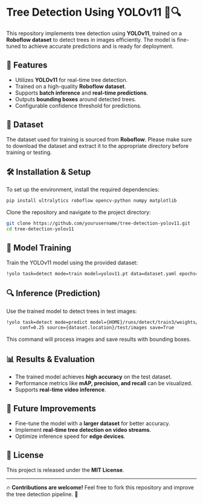 # Tree Detection Using YOLOv11 🌳🔍

This repository implements tree detection using **YOLOv11**, trained on a **Roboflow dataset** to detect trees in images efficiently. The model is fine-tuned to achieve accurate predictions and is ready for deployment.

## 🚀 Features
- Utilizes **YOLOv11** for real-time tree detection.
- Trained on a high-quality **Roboflow dataset**.
- Supports **batch inference** and **real-time predictions**.
- Outputs **bounding boxes** around detected trees.
- Configurable confidence threshold for predictions.

## 📂 Dataset
The dataset used for training is sourced from **Roboflow**. Please make sure to download the dataset and extract it to the appropriate directory before training or testing.

## 🛠 Installation & Setup
To set up the environment, install the required dependencies:

```bash
pip install ultralytics roboflow opencv-python numpy matplotlib
```

Clone the repository and navigate to the project directory:

```bash
git clone https://github.com/yourusername/tree-detection-yolov11.git
cd tree-detection-yolov11
```

## 🔧 Model Training
Train the YOLOv11 model using the provided dataset:

```bash
!yolo task=detect mode=train model=yolov11.pt data=dataset.yaml epochs=50 imgsz=640
```

## 🔍 Inference (Prediction)
Use the trained model to detect trees in test images:

```bash
!yolo task=detect mode=predict model={HOME}/runs/detect/train3/weights/best.pt \
     conf=0.25 source={dataset.location}/test/images save=True
```

This command will process images and save results with bounding boxes.

## 📊 Results & Evaluation
- The trained model achieves **high accuracy** on the test dataset.
- Performance metrics like **mAP, precision, and recall** can be visualized.
- Supports **real-time video inference**.

## 📌 Future Improvements
- Fine-tune the model with a **larger dataset** for better accuracy.
- Implement **real-time tree detection on video streams**.
- Optimize inference speed for **edge devices**.

## 📜 License
This project is released under the **MIT License**.

---

🔥 **Contributions are welcome!** Feel free to fork this repository and improve the tree detection pipeline. 🚀

